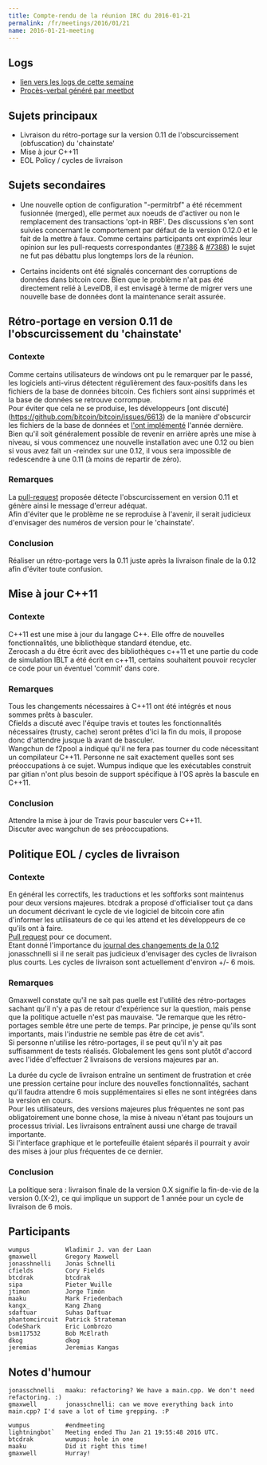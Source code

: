 ```yaml
---
title: Compte-rendu de la réunion IRC du 2016-01-21
permalink: /fr/meetings/2016/01/21
name: 2016-01-21-meeting
---
```

## Logs

- [lien vers les logs de cette semaine](http://bitcoinstats.com/irc/bitcoin-dev/logs/2016/01/21#l1453402792.0)  
- [Procès-verbal généré par meetbot](http://www.erisian.com.au/meetbot/bitcoin-dev/2016/bitcoin-dev.2016-01-21-18.59.html) 

## Sujets principaux 

- Livraison du rétro-portage sur la version 0.11 de l'obscurcissement (obfuscation) du 'chainstate'  
- Mise à jour C++11  
- EOL Policy / cycles de livraison

## Sujets secondaires

- Une nouvelle option de configuration "-permitrbf" a été récemment fusionnée (merged), elle permet aux noeuds de d'activer ou non le remplacement des transactions 'opt-in RBF'. 
Des discussions s'en sont suivies concernant le comportement par défaut de la version 0.12.0 et le fait de la mettre à faux.  Comme certains participants ont exprimés leur opinion sur les pull-requests correspondantes ([#7386](https://github.com/bitcoin/bitcoin/pull/7386) & [#7388](https://github.com/bitcoin/bitcoin/pull/7388)) le sujet ne fut pas débattu plus longtemps lors de la réunion. 

- Certains incidents ont été signalés concernant des corruptions de données dans bitcoin core.  Bien que le problème n'ait pas été directement relié à LevelDB, il est envisagé à terme de migrer vers une nouvelle base de données dont la maintenance serait assurée.

## Rétro-portage en version 0.11 de l'obscurcissement du 'chainstate'

### Contexte

Comme certains utilisateurs de windows ont pu le remarquer par le passé, les logiciels anti-virus détectent régulièrement des faux-positifs dans les fichiers de la base de données bitcoin.  Ces fichiers sont ainsi supprimés et la base de données se retrouve corrompue.  
Pour éviter que cela ne se produise, les développeurs [ont discuté] (https://github.com/bitcoin/bitcoin/issues/6613) de la manière d'obscurcir les fichiers de la base de données et [l'ont implémenté](https://github.com/bitcoin/bitcoin/pull/6650) l'année dernière.  
Bien qu'il soit généralement possible de revenir en arrière après une mise à niveau, si vous commencez une nouvelle installation avec une 0.12 ou bien si vous avez fait un -reindex sur une 0.12, il vous sera impossible de redescendre à une 0.11 (à moins de repartir de zéro). 

### Remarques

La [pull-request](https://github.com/bitcoin/bitcoin/pull/7259) proposée détecte l'obscurcissement en version 0.11 et génère ainsi le message d'erreur adéquat.  
Afin d'éviter que le problème ne se reproduise à l'avenir, il serait judicieux d'envisager des numéros de version pour le 'chainstate'.

### Conclusion

Réaliser un rétro-portage vers la 0.11 juste après la livraison finale de la 0.12 afin d'éviter toute confusion.

## Mise à jour C++11

### Contexte

C++11 est une mise à jour du langage C++. Elle offre de nouvelles fonctionnalités, une bibliothèque standard étendue, etc.  
Zerocash a du être écrit avec des bibliothèques c++11 et une partie du code de simulation IBLT a été écrit en c++11, certains souhaitent pouvoir recycler ce code pour un éventuel 'commit' dans core.  

### Remarques

Tous les changements nécessaires à C++11 ont été intégrés et nous sommes prêts à basculer.  
Cfields a discuté avec l'équipe travis et toutes les fonctionnalités nécessaires (trusty, cache) seront prêtes d'ici la fin du mois, il propose donc d'attendre jusque là avant de basculer.  
Wangchun de f2pool a indiqué qu'il ne fera pas tourner du code nécessitant un compilateur C++11.  Personne ne sait exactement quelles sont ses préoccupations à ce sujet.  Wumpus indique que les exécutables construit par gitian n'ont plus besoin de support spécifique à l'OS après la bascule en C++11.

### Conclusion

Attendre la mise à jour de Travis pour basculer vers C++11.  
Discuter avec wangchun de ses préoccupations.

## Politique EOL / cycles de livraison

### Contexte

En général les correctifs, les traductions et les softforks sont maintenus pour deux versions  majeures.  btcdrak a proposé d'officialiser tout ça dans un document décrivant le cycle de vie logiciel de bitcoin core afin d'informer les utilisateurs de ce qui les attend et les développeurs de ce qu'ils ont à faire.   
[Pull request](https://github.com/bitcoin-core/website/pull/37) pour ce document.  
Etant donné l'importance du [journal des changements de la 0.12](https://github.com/bitcoin/bitcoin/blob/0.12/doc/release-notes.md) jonasschnelli si il ne serait pas judicieux d'envisager des cycles de livraison plus courts. Les cycles de livraison sont actuellement d'environ +/- 6 mois.


### Remarques

Gmaxwell constate qu'il ne sait pas quelle est l'utilité des rétro-portages sachant qu'il n'y a pas de retour d'expérience sur la question, mais pense que la politique actuelle n'est pas mauvaise.  "Je remarque que les rétro-portages semble être une perte de temps.  Par principe, je pense qu'ils sont importants, mais l'industrie ne semble pas être de cet avis".  
Si personne n'utilise les rétro-portages, il se peut qu'il n'y ait pas suffisamment de tests réalisés.
Globalement les gens sont plutôt d'accord avec l'idée d'effectuer 2 livraisons de versions majeures par an.  

La durée du cycle de livraison entraîne un sentiment de frustration et crée une pression certaine pour inclure des nouvelles fonctionnalités, sachant qu'il faudra attendre 6 mois supplémentaires si elles ne sont intégrées dans la version en cours.  
Pour les utilisateurs, des versions majeures plus fréquentes ne sont pas obligatoirement une bonne chose, la mise à niveau n'étant pas toujours un processus trivial.  Les livraisons entraînent aussi une charge de travail importante.  
Si l'interface graphique et le portefeuille étaient séparés il pourrait y avoir des mises à jour plus fréquentes de ce dernier.

### Conclusion

La politique sera : livraison finale de la version 0.X signifie la fin-de-vie de la version 0.(X-2), ce qui implique un support de 1 année pour un cycle de livraison de 6 mois.

## Participants

    wumpus          Wladimir J. van der Laan
    gmaxwell        Gregory Maxwell
    jonasshnelli    Jonas Schnelli
    cfields         Cory Fields
    btcdrak         btcdrak
    sipa            Pieter Wuille
    jtimon          Jorge Timón
    maaku           Mark Friedenbach
    kangx_          Kang Zhang
    sdaftuar        Suhas Daftuar
    phantomcircuit  Patrick Strateman
    CodeShark       Eric Lombrozo
    bsm117532       Bob McElrath
    dkog            dkog
    jeremias        Jeremias Kangas

## Notes d'humour

    jonasschnelli   maaku: refactoring? We have a main.cpp. We don't need refactoring. :)
    gmaxwell        jonasschnelli: can we move everything back into main.cpp? I'd save a lot of time grepping. :P

    wumpus          #endmeeting
    lightningbot`   Meeting ended Thu Jan 21 19:55:48 2016 UTC.
    btcdrak         wumpus: hole in one
    maaku           Did it right this time!
    gmaxwell        Hurray!